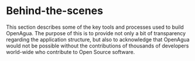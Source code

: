 # Behind-the-scenes

This section describes some of the key tools and processes used to build OpenAgua. The purpose of this is to provide not only a bit of transparency regarding the application structure, but also to acknowledge that OpenAgua would not be possible without the contributions of thousands of developers world-wide who contribute to Open Source software.